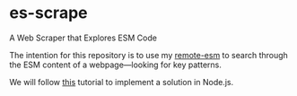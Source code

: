 # es-scrape
 A Web Scraper that Explores ESM Code


The intention for this repository is to use my [remote-esm](https://github.com/garrettmflynn/remote-esm) to search through the ESM content of a webpage—looking for key patterns.

We will follow [this](https://www.scrapingbee.com/blog/web-scraping-javascript/) tutorial to implement a solution in Node.js.